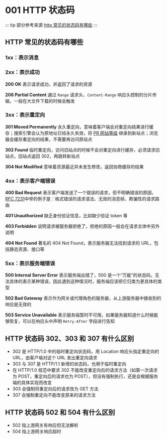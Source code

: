 # 001 HTTP 状态码

::: tip 部分参考来源
[http 常见的状态码有哪些](https://q.shanyue.tech/base/http/36.html)
:::

## HTTP 常见的状态码有哪些

### 1xx：表示消息

### 2xx：表示成功

**200 OK** 表示请求成功，并返回了请求的资源

**206 Partial Content** 通过 `Range` 请求头、`Content-Range` 响应头控制的分片传输，一般在大文件下载的时候会触发

### 3xx：表示重定向

**301 Moved Permanently** 永久重定向，意味着客户端会对重定向结果进行缓存；搜索引擎会认为原地址已经永久失效，将 [PR 网站等级](https://en.wikipedia.org/wiki/PageRank) 继承到新站点；浏览器会缓存重定向的结果，不需要再访问原站点

**302 Found** 临时重定向，访问旧站点的时候不会对重定向进行缓存，必须请求旧站点，旧站点返回 302，再跳转新站点

**304 Not Modified** 意味着资源最近并未发生修改，返回协商缓存的结果

### 4xx：表示客户端错误

**400 Bad Request** 表示客户端发送了一个错误的请求，但不明确错误的原因，[RFC 7231](https://tools.ietf.org/html/rfc7231#section-6.5.1)中举的例子是：格式错误的请求语法、无效的消息帧、欺骗性的请求路由

**401 Unauthorized** 缺乏身份验证信息，比如缺少验证 token 等

**403 Forbidden** 说明请求被服务器拒绝了，拒绝的原因一般会在请求主体中另外说明

**404 Not Found** 著名的 404 Not Found，表示服务器无法找到请求的 URL，包括静态资源、接口等

### 5xx：表示服务端错误

**500 Internal Server Error** 表示服务端出错了，500 是一个“万能”的状态码，无法具体的表示某种错误，因此遇到这种情况时，服务端应该把它归类为更具体的类型

**502 Bad Gateway** 表示作为网关或代理角色的服务器，从上游服务器中接收到的响应是无效的

**503 Service Unavailable** 表示服务端暂时不可用，如果服务器知道什么时候能够恢复，可以在响应头中声明 `Retry-After` 字段进行告知

## HTTP 状态码 302、303 和 307 有什么区别

* 302 是 HTTP/1.0 中的临时重定向状态码，用 Location 响应头指定重定向的 URL，由客户端对这个 URL 发出重定向请求
* 303 与 307 是 HTTP/1.1 新增的状态码，也用于临时重定向
* 在 HTTP/1.0 规范中要求 302 不能改变重定向后的请求方法（如第一次请求为 POST，重定向后的请求也为 POST），但没有强制执行，还是会根据服务端的具体实现而改变
* 303 会强制将重定向后的请求改为 GET 方法
* 307 会强制重定向不能改变原来的请求方法

## HTTP 状态码 502 和 504 有什么区别

* 502 指上游网关有响应但无法解析
* 504 指上游网关响应超时
